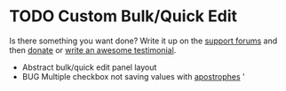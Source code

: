 # TODO Custom Bulk/Quick Edit

Is there something you want done? Write it up on the [support forums](http://wordpress.org/support/plugin/custom-bulkquick-edit) and then [donate](http://aihr.us/about-aihrus/donate/) or [write an awesome testimonial](http://aihr.us/about-aihrus/testimonials/add-testimonial/).

* Abstract bulk/quick edit panel layout
* BUG Multiple checkbox not saving values with [apostrophes](http://stackoverflow.com/questions/6474958/jquery-how-to-escape-quotes) '